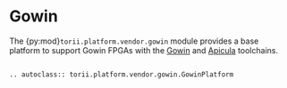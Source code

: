 # Gowin

The {py:mod}`torii.platform.vendor.gowin` module provides a base platform to support Gowin FPGAs with the [Gowin] and [Apicula] toolchains.

```{eval-rst}

.. autoclass:: torii.platform.vendor.gowin.GowinPlatform

```


[Gowin]: https://www.gowinsemi.com/en/support/home
[Apicula]: https://github.com/YosysHQ/apicula
